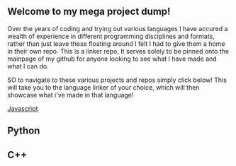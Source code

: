 ## Welcome to my mega project dump!

Over the years of coding and trying out various languages I have accured a wealth of experience in different programming disciplines and formats, 
rather than just leave these floating around I felt I had to give them a home in their own repo. This is a linker repo, It serves solely to be
pinned onto the mainpage of my github for anyone looking to see what I have made and what I can do.

SO to navigate to these various projects and repos simply click below! This will take you to the language linker of your choice, which will then 
showcase what i've made in that language! 

[Javascript](https://github.com/ShaAnder/JSDump)

## Python

## C++
